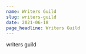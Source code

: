 ```yaml
---
name: Writers Guild
slug: writers-guild
date: 2021-06-18
page_headline: Writers Guild
---
```


writers guild
